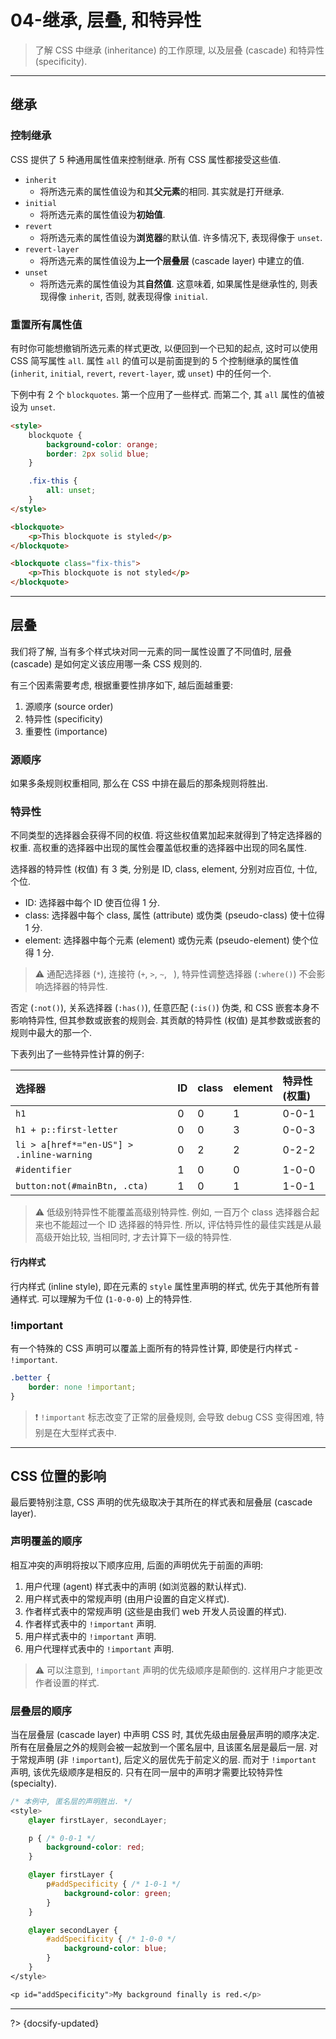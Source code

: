 # 04-继承, 层叠, 和特异性

> 了解 CSS 中继承 (inheritance) 的工作原理, 以及层叠 (cascade) 和特异性 (specificity).

---

## 继承

### 控制继承

CSS 提供了 5 种通用属性值来控制继承. 所有 CSS 属性都接受这些值.

- `inherit`
  - 将所选元素的属性值设为和其**父元素**的相同. 其实就是打开继承.
- `initial`
  - 将所选元素的属性值设为**初始值**.
- `revert`
  - 将所选元素的属性值设为**浏览器**的默认值. 许多情况下, 表现得像于 `unset`.
- `revert-layer`
  - 将所选元素的属性值设为**上一个层叠层** (cascade layer) 中建立的值.
- `unset`
  -  将所选元素的属性值设为其**自然值**. 这意味着, 如果属性是继承性的, 则表现得像 `inherit`, 否则, 就表现得像 `initial`.

### 重置所有属性值

有时你可能想撤销所选元素的样式更改, 以便回到一个已知的起点, 这时可以使用 CSS 简写属性 `all`. 属性 `all` 的值可以是前面提到的 5 个控制继承的属性值 (`inherit`, `initial`, `revert`, `revert-layer`, 或 `unset`) 中的任何一个.

下例中有 2 个 `blockquotes`. 第一个应用了一些样式. 而第二个, 其 `all` 属性的值被设为 `unset`.

```html
<style>
    blockquote {
        background-color: orange;
        border: 2px solid blue;
    }

    .fix-this {
        all: unset;
    }
</style>

<blockquote>
    <p>This blockquote is styled</p>
</blockquote>

<blockquote class="fix-this">
    <p>This blockquote is not styled</p>
</blockquote>
```

---

## 层叠

我们将了解, 当有多个样式块对同一元素的同一属性设置了不同值时, 层叠 (cascade) 是如何定义该应用哪一条 CSS 规则的.

有三个因素需要考虑, 根据重要性排序如下, 越后面越重要:

1. 源顺序 (source order)
2. 特异性 (specificity)
3. 重要性 (importance)

### 源顺序

如果多条规则权重相同, 那么在 CSS 中排在最后的那条规则将胜出.

### 特异性

不同类型的选择器会获得不同的权值. 将这些权值累加起来就得到了特定选择器的权重. 高权重的选择器中出现的属性会覆盖低权重的选择器中出现的同名属性.

选择器的特异性 (权值) 有 3 类, 分别是 ID, class, element, 分别对应百位, 十位, 个位.

- ID: 选择器中每个 ID 使百位得 1 分.
- class: 选择器中每个 class, 属性 (attribute) 或伪类 (pseudo-class) 使十位得 1 分.
- element: 选择器中每个元素 (element) 或伪元素 (pseudo-element) 使个位得 1 分.

> ⚠️ 通配选择器 (`*`), 连接符 (`+`, `>`, `~`, ` `), 特异性调整选择器 (`:where()`) 不会影响选择器的特异性.

否定 (`:not()`), 关系选择器 (`:has()`), 任意匹配 (`:is()`) 伪类, 和 CSS 嵌套本身不影响特异性, 但其参数或嵌套的规则会. 其贡献的特异性 (权值) 是其参数或嵌套的规则中最大的那一个.

下表列出了一些特异性计算的例子:

| 选择器                                    | ID   | class | element | 特异性 (权重) |
| :---------------------------------------- | :--- | :---- | :------ | :------------ |
| `h1`                                      | 0    | 0     | 1       | 0-0-1         |
| `h1 + p::first-letter `                   | 0    | 0     | 3       | 0-0-3         |
| `li > a[href*="en-US"] > .inline-warning` | 0    | 2     | 2       | 0-2-2         |
| `#identifier`                             | 1    | 0     | 0       | 1-0-0         |
| `button:not(#mainBtn, .cta)`              | 1    | 0     | 1       | 1-0-1         |

> ⚠️ 低级别特异性不能覆盖高级别特异性. 例如, 一百万个 class 选择器合起来也不能超过一个 ID 选择器的特异性. 所以, 评估特异性的最佳实践是从最高级开始比较, 当相同时, 才去计算下一级的特异性.

#### 行内样式

行内样式 (inline style), 即在元素的 `style` 属性里声明的样式, 优先于其他所有普通样式. 可以理解为千位 (`1-0-0-0`) 上的特异性.

### !important

有一个特殊的 CSS 声明可以覆盖上面所有的特异性计算, 即使是行内样式 - `!important`.

```css
.better {
    border: none !important;
}
```

> ❗ `!important` 标志改变了正常的层叠规则, 会导致 debug CSS 变得困难, 特别是在大型样式表中.

---

## CSS 位置的影响

最后要特别注意, CSS 声明的优先级取决于其所在的样式表和层叠层 (cascade layer).

### 声明覆盖的顺序

相互冲突的声明将按以下顺序应用, 后面的声明优先于前面的声明:

1. 用户代理 (agent) 样式表中的声明 (如浏览器的默认样式).
2. 用户样式表中的常规声明 (由用户设置的自定义样式).
3. 作者样式表中的常规声明 (这些是由我们 web 开发人员设置的样式).
4. 作者样式表中的 `!important` 声明.
5. 用户样式表中的 `!important` 声明.
6. 用户代理样式表中的 `!important` 声明.

> ⚠️ 可以注意到, `!important` 声明的优先级顺序是颠倒的. 这样用户才能更改作者设置的样式.

### 层叠层的顺序

当在层叠层 (cascade layer) 中声明 CSS 时, 其优先级由层叠层声明的顺序决定. 所有在层叠层之外的规则会被一起放到一个匿名层中, 且该匿名层是最后一层. 对于常规声明 (非 `!important`), 后定义的层优先于前定义的层. 而对于 `!important` 声明, 该优先级顺序是相反的. 只有在同一层中的声明才需要比较特异性 (specialty).

```css
/* 本例中, 匿名层的声明胜出. */
<style>
    @layer firstLayer, secondLayer;

    p { /* 0-0-1 */
        background-color: red;
    }

    @layer firstLayer {
        p#addSpecificity { /* 1-0-1 */
            background-color: green;
        }
    }

    @layer secondLayer {
        #addSpecificity { /* 1-0-0 */
            background-color: blue;
        }
    }
</style>

<p id="addSpecificity">My background finally is red.</p>
```



---

?> {docsify-updated}